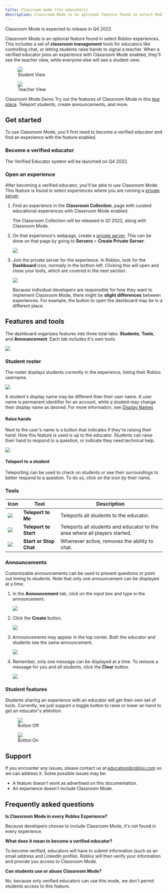 ```yaml
---
title: Classroom mode (for educators)
description: Classroom Mode is an optional feature found in select Roblox experiences that gives teachers classroom management tools to use in-game.
---
```


<Alert variant="standard" severity="info" >
Classroom Mode is expected to release in Q4 2022.
</Alert>

Classroom Mode is an optional feature found in select Roblox experiences. This includes a set of **classroom management** tools for educators like controlling chat, or letting students raise hands to signal a teacher. When a verified educator joins an experience with Classroom Mode enabled, they'll see the teacher view, while everyone else will see a student view.

<GridContainer numColumns="2">
  <figure>
    <img src="../../assets/education/legacy/cm-educator-showGUI-teacher.jpg" />
    <figcaption>Student View</figcaption>
  </figure>
  <figure>
    <img src="../../assets/education/legacy/cm-educator-showGUI-student.jpg" />
    <figcaption>Teacher View</figcaption>
  </figure>
</GridContainer>

<Alert variant="standard" severity="success" >
<AlertTitle>Classroom Mode Demo</AlertTitle>
Try out the features of Classroom Mode in this
<a href="https://www.roblox.com/games/8213864863/">test place</a>. Teleport
students, create announcements, and more.
</Alert>

## Get started

To use Classroom Mode, you'll first need to become a verified educator and find an experience with the feature enabled.

### Become a verified educator

The Verified Educator system will be launched on Q4 2022.

### Open an experience

After becoming a verified educator, you'll be able to use Classroom Mode. This feature is found in select experiences where you are running a <a href="../../education/support/private-servers-for-classroom-use.md" target="_blank" rel="noopener">private server</a>.

1. Find an experience in the **Classroom Collection**, page with curated educational experiences with Classroom Mode enabled.

   <Alert variant="standard" severity="info" >
   The Classroom Collection will be released in Q1 2022, along with Classroom Mode.
   </Alert>

2. On that experience's webpage, create a <a href="../../education/support/private-servers-for-classroom-use.md">private server</a>. This can be done on that page by going to **Servers** > **Create Private Server**.

   ![](../../assets/education/legacy/cm-educator-createPrivateServer.png)

3. Join the private server for the experience. In Roblox, look for the **Dashboard** icon, normally in the bottom left. Clicking this will open and close your tools, which are covered in the next section.

   ![](../../assets/education/legacy/cm-educator-openDock.jpg)

    <Alert variant="standard" severity="info" >
      Because individual developers are responsible for how they want to implement
      Classroom Mode, there might be <strong>slight differences</strong> between
      experiences. For example, the button to open the dashboard may be in a different
      place.
    </Alert>

## Features and tools

The dashboard organizes features into three total tabs: **Students**, **Tools**, and **Announcement**. Each tab includes it's own tools.

![](../../assets/education/legacy/cm-educator-tabsExample.jpg)

### Student roster

The roster displays students currently in the experience, listing their Roblox username.

![](../../assets/education/legacy/cm-educator-studentRoster.jpg)

<Alert variant="standard" severity="info" >
  A student's display name may be different than their user name. A user name is permanent identifier for an account, while a student may change their display name as desired. For more information, see <a href="https://en.help.roblox.com/hc/en-us/articles/4401938870292-Changing-Your-Display-Name">Display Names</a>
</Alert>

#### Raise hands

Next to the user's name is a button that indicates if they're raising their hand. How this feature is used is up to the educator. Students can raise their hand to respond to a question, or indicate they need technical help.

![](../../assets/education/legacy/cm-educator-showRaisedHand.jpg)

#### Teleport to a student

Teleporting can be used to check on students or see their surroundings to better
respond to a question. To do so, click on the icon by their name.

### Tools

<div><div><table>
<thead>
<tr>
<th scope="col">Icon</th>
<th scope="col">Tool</th>
<th scope="col">Description</th>
</tr>
</thead>
<tbody>
<tr>
<td scope="row"><img src="../../assets/education/legacy/cm-educator-icons-teleport.png" /></td>
<td scope="row"><b>Teleport to Me</b></td>
<td scope="row">Teleports all students to the educator. </td>
</tr>

<tr>
<td scope="row"><img src="../../assets/education/legacy/cm-educator-icons-teleport.png" /></td>
<td scope="row"><b>Teleport to Start</b></td>
<td scope="row">Teleports all students and educator to the area where all players started. </td>
</tr>

<tr>
<td scope="row"><img src="../../assets/education/legacy/cm-educator-icons-chat.png" /></td>
<td scope="row"><b>Start or Stop Chat</b></td>
<td scope="row">Whenever active, removes the ability to chat. </td>
</tr>

</tbody>
</table></div></div>

### Announcements

Customizable announcements can be used to present questions or point out timing to students. Note that only one announcement can be displayed at a time.

1. In the **Announcement** tab, click on the input box and type in the announcement.

   ![](../../assets/education/legacy/cm-educator-writeAnnouncement.jpg)

2. Click the **Create** button.

   ![](../../assets/education/legacy/cm-educator-createAnnouncement.jpg)

3. Announcements may appear in the top center. Both the educator and students see the same announcement.

   ![](../../assets/education/legacy/cm-educator-showAnnouncement.jpg)

4. Remember, only one message can be displayed at a time. To remove a message for you and all students, click the **Clear** button.

   ![](../../assets/education/legacy/cm-educator-clearAnnouncement.jpg)

### Student features

Students sharing an experience with an educator will get their own set of tools. Currently, we just support a toggle button to raise or lower an hand to get an educator's attention.

<GridContainer numColumns="2">
  <figure>
    <img src="../../assets/education/legacy/cm-educator-toggleHands-off.jpg" />
    <figcaption>Button Off</figcaption>
  </figure>
  <figure>
    <img src="../../assets/education/legacy/cm-educator-toggleHands-on.jpg" />
    <figcaption>Button On</figcaption>
  </figure>
</GridContainer>

## Support

If you encounter any issues, please contact us at [education@roblox.com](mailto:education@roblox.com) so we can address it. Some possible issues may be:

- A feature doesn't work as advertised on this documentation.
- An experience doesn't include Classroom Mode.

## Frequently asked questions

**Is Classroom Mode in every Roblox Experience?**

Because developers choose to include Classroom Mode, it's not found in every
experience.

**What does it mean to become a verified educator?**

To become verified, educators will have to submit information (such as an email
address and LinkedIn profile). Roblox will then verify your information and
provide you access to Classroom Mode.

**Can students use or abuse Classroom Mode?**

No, because only verified educators can use this mode, we don't permit students
access to this feature.
